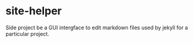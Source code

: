 # site-helper
Side project be a GUI intergface to edit markdown files used by jekyll for a particular project.
